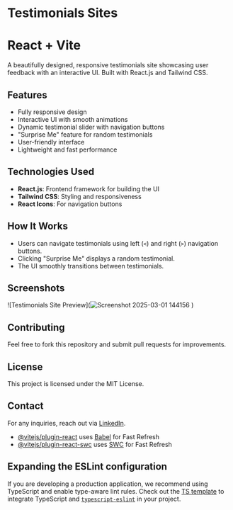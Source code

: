 # Testimonials Sites

# React + Vite

A beautifully designed, responsive testimonials site showcasing user feedback with an interactive UI. Built with React.js and Tailwind CSS.

## Features
- Fully responsive design
- Interactive UI with smooth animations
- Dynamic testimonial slider with navigation buttons
- "Surprise Me" feature for random testimonials
- User-friendly interface
- Lightweight and fast performance

## Technologies Used
- **React.js**: Frontend framework for building the UI
- **Tailwind CSS**: Styling and responsiveness
- **React Icons**: For navigation buttons



## How It Works
- Users can navigate testimonials using left (`<`) and right (`>`)
  navigation buttons.
- Clicking "Surprise Me" displays a random testimonial.
- The UI smoothly transitions between testimonials.

## Screenshots
![Testimonials Site Preview](![Screenshot 2025-03-01 144156](https://github.com/user-attachments/assets/e342e4be-edfe-4ca5-8ac6-ca01a655dc83)
)



## Contributing
Feel free to fork this repository and submit pull requests for improvements.

## License
This project is licensed under the MIT License.

## Contact
For any inquiries, reach out via [LinkedIn](https://www.linkedin.com/in/inamulmd).



- [@vitejs/plugin-react](https://github.com/vitejs/vite-plugin-react/blob/main/packages/plugin-react/README.md) uses [Babel](https://babeljs.io/) for Fast Refresh
- [@vitejs/plugin-react-swc](https://github.com/vitejs/vite-plugin-react-swc) uses [SWC](https://swc.rs/) for Fast Refresh

## Expanding the ESLint configuration

If you are developing a production application, we recommend using TypeScript and enable type-aware lint rules. Check out the [TS template](https://github.com/vitejs/vite/tree/main/packages/create-vite/template-react-ts) to integrate TypeScript and [`typescript-eslint`](https://typescript-eslint.io) in your project.
